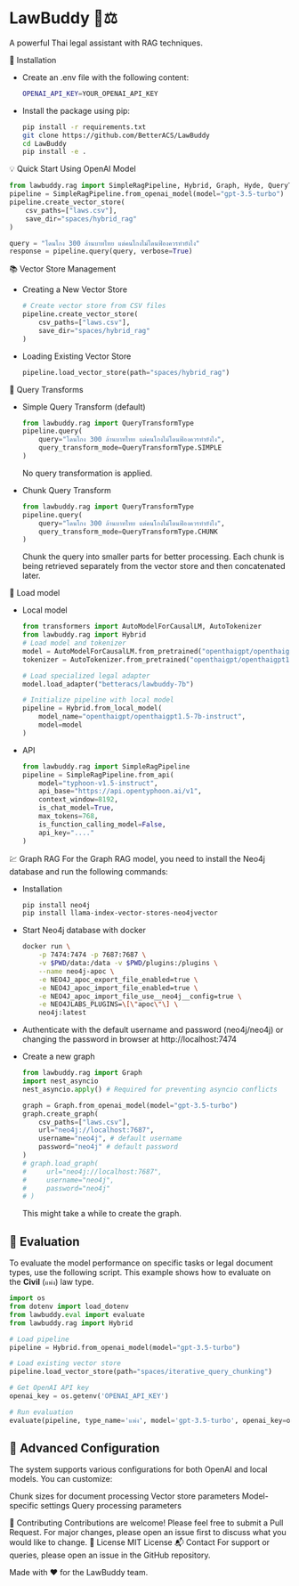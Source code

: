 # LawBuddy 🤖⚖️
A powerful Thai legal assistant with RAG techniques.

🚀 Installation
- Create an .env file with the following content:
    ```bash
    OPENAI_API_KEY=YOUR_OPENAI_API_KEY
    ```
- Install the package using pip:
    ```bash
    pip install -r requirements.txt
    git clone https://github.com/BetterACS/LawBuddy
    cd LawBuddy
    pip install -e .
    ```

💡 Quick Start
Using OpenAI Model
```python
from lawbuddy.rag import SimpleRagPipeline, Hybrid, Graph, Hyde, QueryTransformType
pipeline = SimpleRagPipeline.from_openai_model(model="gpt-3.5-turbo")
pipeline.create_vector_store(
    csv_paths=["laws.csv"],
    save_dir="spaces/hybrid_rag"
)

query = "โดนโกง 300 ล้านบาทไทย แต่คนโกงไม่โดนฟ้องควรทำยังไง"
response = pipeline.query(query, verbose=True)
```

📚 Vector Store Management
- Creating a New Vector Store
    ```python
    # Create vector store from CSV files
    pipeline.create_vector_store(
        csv_paths=["laws.csv"],
        save_dir="spaces/hybrid_rag"
    )
    ```

- Loading Existing Vector Store
    ```python
    pipeline.load_vector_store(path="spaces/hybrid_rag")
    ```

🚌 Query Transforms
- Simple Query Transform (default)
    ```python
    from lawbuddy.rag import QueryTransformType
    pipeline.query(
        query="โดนโกง 300 ล้านบาทไทย แต่คนโกงไม่โดนฟ้องควรทำยังไง",
        query_transform_mode=QueryTransformType.SIMPLE
    )
    ```
    No query transformation is applied.

- Chunk Query Transform
    ```python
    from lawbuddy.rag import QueryTransformType
    pipeline.query(
        query="โดนโกง 300 ล้านบาทไทย แต่คนโกงไม่โดนฟ้องควรทำยังไง",
        query_transform_mode=QueryTransformType.CHUNK
    )
    ```
    Chunk the query into smaller parts for better processing.
    Each chunk is being retrieved separately from the vector store and then concatenated later.

🤖 Load model
- Local model
    ```python
    from transformers import AutoModelForCausalLM, AutoTokenizer
    from lawbuddy.rag import Hybrid
    # Load model and tokenizer
    model = AutoModelForCausalLM.from_pretrained("openthaigpt/openthaigpt1.5-7b-instruct")
    tokenizer = AutoTokenizer.from_pretrained("openthaigpt/openthaigpt1.5-7b-instruct")

    # Load specialized legal adapter
    model.load_adapter("betteracs/lawbuddy-7b")

    # Initialize pipeline with local model
    pipeline = Hybrid.from_local_model(
        model_name="openthaigpt/openthaigpt1.5-7b-instruct",
        model=model
    )
    ```
- API
    ```python
    from lawbuddy.rag import SimpleRagPipeline
    pipeline = SimpleRagPipeline.from_api(
        model="typhoon-v1.5-instruct",
        api_base="https://api.opentyphoon.ai/v1",
        context_window=8192,
        is_chat_model=True,
        max_tokens=768,
        is_function_calling_model=False,
        api_key="...."
    )
    ```

💹 Graph RAG
For the Graph RAG model, you need to install the Neo4j database and run the following commands:

- Installation
    ```bash
    pip install neo4j
    pip install llama-index-vector-stores-neo4jvector
    ```
- Start Neo4j database with docker
    ```bash
    docker run \
        -p 7474:7474 -p 7687:7687 \
        -v $PWD/data:/data -v $PWD/plugins:/plugins \
        --name neo4j-apoc \
        -e NEO4J_apoc_export_file_enabled=true \
        -e NEO4J_apoc_import_file_enabled=true \
        -e NEO4J_apoc_import_file_use__neo4j__config=true \
        -e NEO4JLABS_PLUGINS=\[\"apoc\"\] \
        neo4j:latest
    ```
- Authenticate with the default username and password (neo4j/neo4j) or changing the password in browser at http://localhost:7474

- Create a new graph
    ```python
    from lawbuddy.rag import Graph
    import nest_asyncio
    nest_asyncio.apply() # Required for preventing asyncio conflicts
    
    graph = Graph.from_openai_model(model="gpt-3.5-turbo")
    graph.create_graph(
        csv_paths=["laws.csv"],
        url="neo4j://localhost:7687",
        username="neo4j", # default username
        password="neo4j" # default password
    )
    # graph.load_graph(
    #     url="neo4j://localhost:7687",
    #     username="neo4j",
    #     password="neo4j"
    # )
    ```
    This might take a while to create the graph.

🧪 Evaluation
------------------

To evaluate the model performance on specific tasks or legal document types, use the following script. This example shows how to evaluate on the **Civil** (`แพ่ง`) law type.
```python
import os
from dotenv import load_dotenv
from lawbuddy.eval import evaluate
from lawbuddy.rag import Hybrid

# Load pipeline
pipeline = Hybrid.from_openai_model(model="gpt-3.5-turbo")

# Load existing vector store
pipeline.load_vector_store(path="spaces/iterative_query_chunking")

# Get OpenAI API key
openai_key = os.getenv('OPENAI_API_KEY')

# Run evaluation
evaluate(pipeline, type_name='แพ่ง', model='gpt-3.5-turbo', openai_key=openai_key)
```



🔧 Advanced Configuration
------------------
The system supports various configurations for both OpenAI and local models. You can customize:

Chunk sizes for document processing
Vector store parameters
Model-specific settings
Query processing parameters

🤝 Contributing
Contributions are welcome! Please feel free to submit a Pull Request. For major changes, please open an issue first to discuss what you would like to change.
📝 License
MIT License
📬 Contact
For support or queries, please open an issue in the GitHub repository.

Made with ❤️ for the LawBuddy team.
